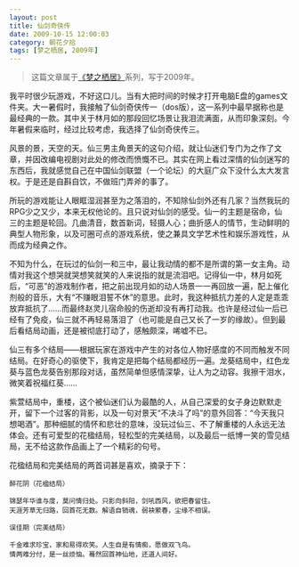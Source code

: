 ```yaml
---
layout: post
title: 仙剑奇侠传
date: 2009-10-15 12:00:03
category: 朝花夕拾
tags: [梦之栖居, 2009年]
---
```


> 这篇文章属于[《梦之栖居》](/posts/where-the-dreams-reside/)系列，写于2009年。
	
<!--more-->

我平时很少玩游戏，不好这口儿。当有大把时间的时候才打开电脑E盘的games文件夹。大一暑假时，我接触了仙剑奇侠传一（dos版），这一系列中最早据称也是最经典的一款。其中关于林月如的那段回忆场景让我泪流满面，从而印象深刻。今年暑假来临时，经过比较考虑，我选择了仙剑奇侠传三。

风景的景，天空的天。仙三男主角景天的这句介绍，就让仙迷们专门为之作了文章，并因改编电视剧对此处的修改而愤慨不已。其实在网上看过深情的仙剑迷写的东西后，我就感觉自己在中国仙剑联盟（一个论坛）的大庭广众下没什么太大发言权。于是还是自斟自饮，不做班门弄斧的事了。

所玩的游戏能让人眼眶湿润甚至为之落泪的，不知除仙剑外还有几家？当然我玩的RPG少之又少，本来无权他论的。且只说对仙剑的感受。仙一的主题是宿命，仙三的主题是轮回。几曲清音，数首新词，轻摄人心；曲折感人的情节，生动鲜明的典型人物形象，以及可圈可点的游戏系统，使之兼具文学艺术性和娱乐游戏性，从而成为经典之作。

不知为什么，在玩过的仙剑一和三中，最让我动情的都不是所谓的第一女主角。动情对我这个想哭就哭想笑就笑的人来说指的就是流泪吧。记得仙一中，林月如死后，“可恶”的游戏制作者，把之前出现月如的动人场景一一再回放一遍，配上催化剂般的音乐，大有“不赚眼泪誓不休”的意思。此时，我这种抵抗力差的人定是乖乖放弃抵抗了……而最终赵灵儿宿命般的伤逝却没有再打动我。也许是经过仙一后已经有了免疫，仙三就不再轻易落泪了（也可能是自己又长了一岁的缘故）。但到最后看结局动画，还是被彻底打动了，感触颇深，唏嘘不已。

仙三有多个结局——根据玩家在游戏中产生的对各位人物好感度的不同而触发不同结局。在好奇心的驱使下，我肯定是把每个结局都经历一遍。龙葵结局中，红色龙葵与蓝色龙葵告别那段对话，虽然简单但感情深挚，让人为之动容。我擦干泪水，微笑着祝福红葵……

紫萱结局中，重楼，这个被仙迷们认为最酷的人，从自己深爱的女子身边默默走开，留下一个过客的背影，以及一句对景天“不决斗了吗”的意外回答：“今天我只想喝酒”。那种细腻的情怀和悲壮的意味，没玩过仙三、不了解重楼的人永远无法体会。还有可爱型的花楹结局，轻松型的完美结局，以及最后一纸博一笑的雪见结局，无不给这款作品画上了一个精彩的句号。

花楹结局和完美结局的两首词甚是喜欢，摘录于下：

	醉花阴（花楹结局）

	锦瑟年华谁与度，莫问情归处。只影向斜阳，剑吼西风，欲把春留住。
	天涯芳草无归路，回首花无数。解语自销魂，弱袂萦春，尘缘不相误。

	误佳期（完美结局）

	千金难求珍宝，家和易得欢笑。人生自是有情痴，愿做双飞鸟。
	情两难分付，是一丝烦恼。蓦然回首神仙地，还道人间好。